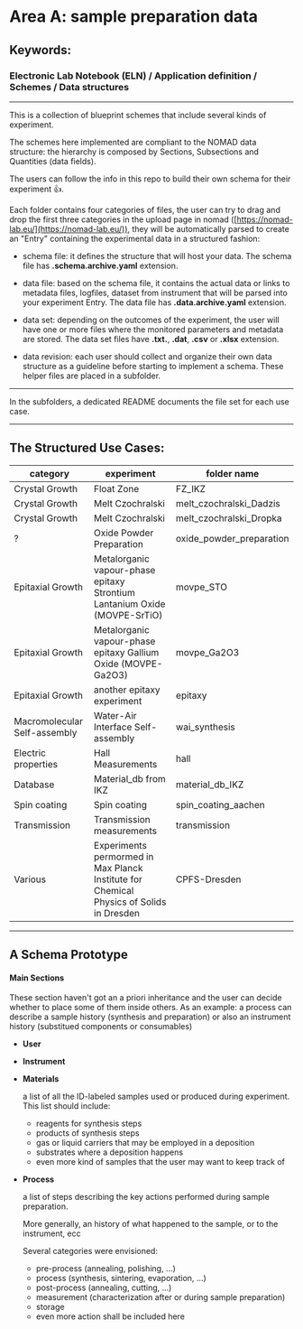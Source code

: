 # Area A: sample preparation data

## Keywords: 
### Electronic Lab Notebook (ELN) / Application definition / Schemes / Data structures  

- - - -

This is a collection of blueprint schemes that include several kinds of experiment. 

The schemes here implemented are compliant to the NOMAD data structure: the hierarchy is composed by Sections, Subsections and Quantities (data fields).

The users can follow the info in this repo to build their own schema for their experiment :thumbsup:.

Each folder contains four categories of files, the user can try to drag and drop the first three categories in the upload page in nomad ([https://nomad-lab.eu/](https://nomad-lab.eu/)), they will be automatically parsed to create an "Entry" containing the experimental data in a structured fashion:

* schema file: it defines the structure that will host your data.
  The schema file has **.schema.archive.yaml** extension.

* data file: based on the schema file, it contains the actual data or links to metadata files, logfiles, dataset from instrument that will be parsed into your experiment Entry. The data file has **.data.archive.yaml** extension.

* data set: depending on the outcomes of the experiment, the user will have one or more files where the monitored parameters and metadata are stored. The data set files have **.txt.**, **.dat**, **.csv** or **.xlsx** extension.

* data revision: each user should collect and organize their own data structure as a guideline before starting to implement a schema. These helper files are placed in a subfolder.

- - - -

In the subfolders, a dedicated README documents the file set for each use case.

- - - -
## The Structured Use Cases:

category | experiment | folder name
-|-|-|
Crystal Growth | Float Zone| FZ_IKZ
Crystal Growth | Melt Czochralski | melt_czochralski_Dadzis
Crystal Growth | Melt Czochralski | melt_czochralski_Dropka
 ? | Oxide Powder Preparation | oxide_powder_preparation
Epitaxial Growth | Metalorganic vapour-phase epitaxy Strontium Lantanium Oxide (MOVPE-SrTiO) | movpe_STO
Epitaxial Growth | Metalorganic vapour-phase epitaxy Gallium Oxide (MOVPE-Ga2O3) | movpe_Ga2O3
Epitaxial Growth | another epitaxy experiment | epitaxy
Macromolecular Self-assembly | Water-Air Interface Self-assembly | wai_synthesis
Electric properties | Hall Measurements | hall
Database | Material_db from IKZ | material_db_IKZ
Spin coating | Spin coating | spin_coating_aachen
Transmission | Transmission measurements | transmission
Various | Experiments permormed in Max Planck Institute for Chemical Physics of Solids in Dresden | CPFS-Dresden

- - - -

## A Schema Prototype

#### Main Sections

These section haven't got an a priori inheritance and the user can decide whether to place some of them inside others. As an example: a process can describe a sample history (synthesis and preparation) or also an instrument history (substitued components or consumables)

* **User**

* **Instrument**

* **Materials**

  a list of all the ID-labeled samples used or produced during experiment. This list should include:
  
  *  reagents for synthesis steps
  *  products of synthesis steps
  *  gas or liquid carriers that may be employed in a deposition
  *  substrates where a deposition happens
  *  even more kind of samples that the user may want to keep track of

* **Process**
  
  a list of steps describing the key actions performed during sample preparation. 
  
  More generally, an history of what happened to the sample, or to the instrument, ecc

  Several categories were envisioned:

  *  pre-process (annealing, polishing, ...)
  *  process (synthesis, sintering, evaporation, ...)
  *  post-process (annealing, cutting, ...)
  *  measurement (characterization after or during sample preparation)
  *  storage
  *  even more action shall be included here